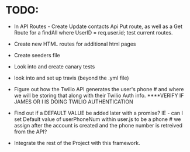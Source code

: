 # TODO: 

* In API Routes - Create Update contacts Api Put route, as well as a Get Route for a findAll where UserID = req.user.id; test current routes.

* Create new HTML routes for additional html pages

* Create seeders file

* Look into and create canary tests

* look into and set up travis (beyond the .yml file)

* Figure out how the Twilio API generates the user's phone # and where we will be storing that along with their Twilio Auth info. ****VERIFY IF JAMES OR I IS DOING TWILIO AUTHENTICATION

* Find out if a DEFAULT VALUE be added later with a promise? IE - can I set Default value of userPhoneNum within user.js to be a phone # we assign after the account is created and the phone number is retreived from the API?

* Integrate the rest of the Project with this framework.